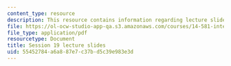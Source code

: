 ```yaml
---
content_type: resource
description: This resource contains information regarding lecture slide 19.
file: https://ol-ocw-studio-app-qa.s3.amazonaws.com/courses/14-581-international-economics-i-spring-2013/55452784a6a887e7c37bd5c39e983e3d_MIT14_581S13_Lecslides19.pdf
file_type: application/pdf
resourcetype: Document
title: Session 19 lecture slides
uid: 55452784-a6a8-87e7-c37b-d5c39e983e3d
---
```

